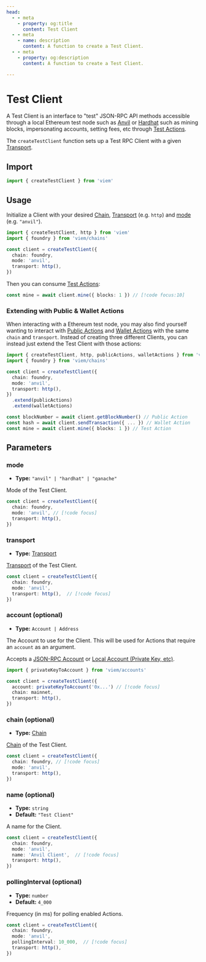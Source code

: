 ```yaml
---
head:
  - - meta
    - property: og:title
      content: Test Client
  - - meta
    - name: description
      content: A function to create a Test Client.
  - - meta
    - property: og:description
      content: A function to create a Test Client.

---
```


# Test Client

A Test Client is an interface to "test" JSON-RPC API methods accessible through a local Ethereum test node such as [Anvil](https://book.getfoundry.sh/anvil/) or [Hardhat](https://hardhat.org/) such as mining blocks, impersonating accounts, setting fees, etc through [Test Actions](/docs/actions/test/introduction).

The `createTestClient` function sets up a Test RPC Client with a given [Transport](/docs/clients/intro).

## Import

```ts
import { createTestClient } from 'viem'
```

## Usage

Initialize a Client with your desired [Chain](/docs/clients/chains), [Transport](/docs/clients/intro) (e.g. `http`) and [mode](#mode) (e.g. `"anvil"`).

```ts
import { createTestClient, http } from 'viem'
import { foundry } from 'viem/chains'

const client = createTestClient({
  chain: foundry,
  mode: 'anvil',
  transport: http(), 
})
```

Then you can consume [Test Actions](/docs/actions/test/introduction):

```ts
const mine = await client.mine({ blocks: 1 }) // [!code focus:10]
```

### Extending with Public & Wallet Actions

When interacting with a Ethereum test node, you may also find yourself wanting to interact with [Public Actions](/docs/actions/public/introduction) and [Wallet Actions](/docs/actions/wallet/introduction) with the same `chain` and `transport`. Instead of creating three different Clients, you can instead just extend the Test Client with those actions:

```ts
import { createTestClient, http, publicActions, walletActions } from 'viem'
import { foundry } from 'viem/chains'

const client = createTestClient({
  chain: foundry,
  mode: 'anvil',
  transport: http(), 
})
  .extend(publicActions)
  .extend(walletActions)

const blockNumber = await client.getBlockNumber() // Public Action
const hash = await client.sendTransaction({ ... }) // Wallet Action
const mine = await client.mine({ blocks: 1 }) // Test Action
```

## Parameters

### mode

- **Type:** `"anvil" | "hardhat" | "ganache"`

Mode of the Test Client.

```ts
const client = createTestClient({
  chain: foundry,
  mode: 'anvil', // [!code focus]
  transport: http(), 
})
```

### transport

- **Type:** [Transport](/docs/glossary/types#transport)

[Transport](/docs/clients/intro) of the Test Client.

```ts
const client = createTestClient({
  chain: foundry,
  mode: 'anvil', 
  transport: http(),  // [!code focus]
})
```

### account (optional)

- **Type:** `Account | Address`

The Account to use for the Client. This will be used for Actions that require an `account` as an argument.

Accepts a [JSON-RPC Account](/docs/accounts/jsonRpc) or [Local Account (Private Key, etc)](/docs/accounts/privateKey).

```ts
import { privateKeyToAccount } from 'viem/accounts'

const client = createTestClient({
  account: privateKeyToAccount('0x...') // [!code focus]
  chain: mainnet,
  transport: http(),
})
```

### chain (optional)

- **Type:** [Chain](/docs/glossary/types#chain)

[Chain](/docs/clients/chains) of the Test Client.

```ts
const client = createTestClient({
  chain: foundry, // [!code focus]
  mode: 'anvil',
  transport: http(), 
})
```

### name (optional)

- **Type:** `string`
- **Default:** `"Test Client"`

A name for the Client.

```ts
const client = createTestClient({
  chain: foundry,
  mode: 'anvil', 
  name: 'Anvil Client',  // [!code focus]
  transport: http(),
})
```

### pollingInterval (optional)

- **Type:** `number`
- **Default:** `4_000`

Frequency (in ms) for polling enabled Actions.

```ts
const client = createTestClient({
  chain: foundry,
  mode: 'anvil', 
  pollingInterval: 10_000,  // [!code focus]
  transport: http(),
})
```

